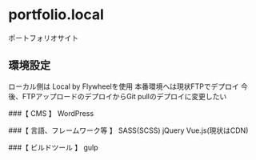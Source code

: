 # portfolio.local
ポートフォリオサイト

## 環境設定
ローカル側は Local by Flywheelを使用
本番環境へは現状FTPでデプロイ
今後、FTPアップロードのデプロイからGit pullのデプロイに変更したい

###【 CMS 】 
WordPress

###【 言語、フレームワーク等 】
SASS(SCSS)
jQuery
Vue.js(現状はCDN)

###【 ビルドツール 】
gulp
